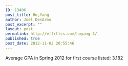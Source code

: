 ```yaml
---
ID: 13406
post_title: Ho,Yang
author: Joel DesArmo
post_excerpt: ""
layout: post
permalink: http://effrtlss.com/hoyang-3/
published: true
post_date: 2012-11-02 20:55:46
---
```

<p>Average GPA in Spring 2012 for first course listed: 3.182</p>